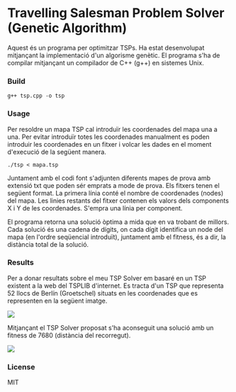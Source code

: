 # Travelling Salesman Problem Solver (Genetic Algorithm)

Aquest és un programa per optimitzar TSPs. Ha estat desenvolupat mitjançant
la implementació d'un algorisme genètic. El programa s'ha de compilar mitjançant
un compilador de C++ (g++) en sistemes Unix.

### Build

```
g++ tsp.cpp -o tsp
```

### Usage

Per resoldre un mapa TSP cal introduïr
les coordenades del mapa una a una. Per evitar introduïr totes les coordenades
manualment es poden introduir les coordenades en un fitxer i volcar les dades
en el moment d'execució de la següent manera.

```
./tsp < mapa.tsp
```

Juntament amb el codi font s'adjunten diferents mapes de prova amb extensió txt
que poden sér emprats a mode de prova. Els fitxers tenen el següent format. La
primera línia conté el nombre de coordenades (nodes) del mapa. Les linies restants
del fitxer contenen els valors dels components X i Y de les coordenades. S'empra
una línia per component.


El programa retorna una solució òptima a mida que en va trobant de millors. Cada
solució és una cadena de dígits, on cada dígit identifica un node del mapa (en
l'ordre seqüencial introduït), juntament amb el fitness, és a dir, la distància
total de la solució.

### Results

Per a donar resultats sobre el meu TSP Solver em basaré en un TSP existent a la web del TSPLIB d'internet. Es tracta d'un TSP que representa 52 llocs de Berlín (Groetschel) situats en les coordenades que es representen en la següent imatge.

![](http://www.lafruitera.com/tsp6.gif)

Mitjançant el TSP Solver proposat s'ha aconseguit una solució amb un fitness de 7680 (distància del recorregut).

![](http://www.lafruitera.com/tsp7.gif)

### License
MIT

